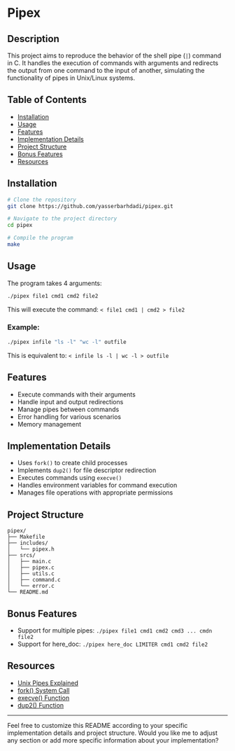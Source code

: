 # Pipex

## Description
This project aims to reproduce the behavior of the shell pipe (`|`) command in C. It handles the execution of commands with arguments and redirects the output from one command to the input of another, simulating the functionality of pipes in Unix/Linux systems.

## Table of Contents
- [Installation](#installation)
- [Usage](#usage)
- [Features](#features)
- [Implementation Details](#implementation-details)
- [Project Structure](#project-structure)
- [Bonus Features](#bonus-features)
- [Resources](#resources)

## Installation
```bash
# Clone the repository
git clone https://github.com/yasserbarhdadi/pipex.git

# Navigate to the project directory
cd pipex

# Compile the program
make
```

## Usage
The program takes 4 arguments:
```bash
./pipex file1 cmd1 cmd2 file2
```

This will execute the command: `< file1 cmd1 | cmd2 > file2`

### Example:
```bash
./pipex infile "ls -l" "wc -l" outfile
```
This is equivalent to: `< infile ls -l | wc -l > outfile`

## Features
- Execute commands with their arguments
- Handle input and output redirections
- Manage pipes between commands
- Error handling for various scenarios
- Memory management

## Implementation Details
- Uses `fork()` to create child processes
- Implements `dup2()` for file descriptor redirection
- Executes commands using `execve()`
- Handles environment variables for command execution
- Manages file operations with appropriate permissions

## Project Structure
```
pipex/
├── Makefile
├── includes/
│   └── pipex.h
├── srcs/
│   ├── main.c
│   ├── pipex.c
│   ├── utils.c
│   ├── command.c
│   └── error.c
└── README.md
```

## Bonus Features
- Support for multiple pipes: `./pipex file1 cmd1 cmd2 cmd3 ... cmdn file2`
- Support for here_doc: `./pipex here_doc LIMITER cmd1 cmd2 file2`

## Resources
- [Unix Pipes Explained](https://www.geeksforgeeks.org/piping-in-unix-or-linux/)
- [fork() System Call](https://www.geeksforgeeks.org/fork-system-call/)
- [execve() Function](https://man7.org/linux/man-pages/man2/execve.2.html)
- [dup2() Function](https://man7.org/linux/man-pages/man2/dup.2.html)

---

Feel free to customize this README according to your specific implementation details and project structure. Would you like me to adjust any section or add more specific information about your implementation?